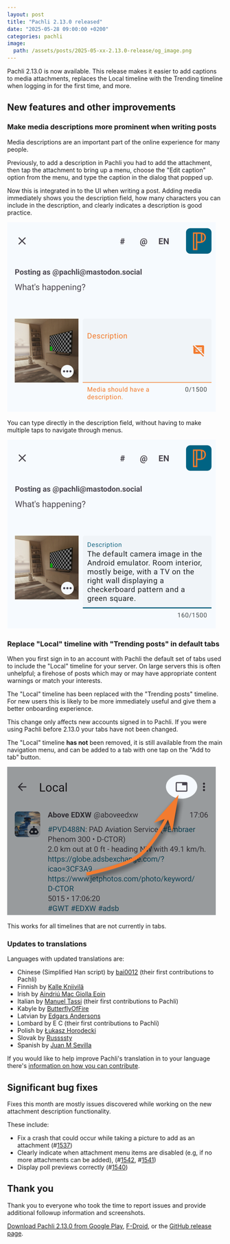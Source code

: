 ```yaml
---
layout: post
title: "Pachli 2.13.0 released"
date: "2025-05-28 09:00:00 +0200"
categories: pachli
image:
  path: /assets/posts/2025-05-xx-2.13.0-release/og_image.png
---
```

Pachli 2.13.0 is now available. This release makes it easier to add captions to media attachments, replaces the Local timeline with the Trending timeline when logging in for the first time, and more.

<!--more-->

## New features and other improvements

### Make media descriptions more prominent when writing posts

Media descriptions are an important part of the online experience for many people.

Previously, to add a description in Pachli you had to add the attachment, then tap the attachment to bring up a menu, choose the "Edit caption" option from the menu, and type the caption in the dialog that popped up.

Now this is integrated in to the UI when writing a post. Adding media immediately shows you the description field, how many characters you can include in the description, and clearly indicates a description is good practice.

<img alt="New media description UI with an empty description" src="/assets/posts/2025-05-xx-2.13.0-release/empty-caption.png" class="shadow">

You can type directly in the description field, without having to make multiple taps to navigate through menus.

<img alt="New media description UI with a filled description" src="/assets/posts/2025-05-xx-2.13.0-release/complete-caption.png" class="shadow">

### Replace "Local" timeline with "Trending posts" in default tabs

When you first sign in to an account with Pachli the default set of tabs used to include the "Local" timeline for your server. On large servers this is often unhelpful; a firehose of posts which may or may have appropriate content warnings or match your interests.

The "Local" timeline has been replaced with the "Trending posts" timeline. For new users this is likely to be more immediately useful and give them a better onboarding experience.

This change only affects new accounts signed in to Pachli. If you were using Pachli before 2.13.0 your tabs have not been changed.

The "Local" timeline **has not** been removed, it is still available from the main navigation menu, and can be added to a tab with one tap on the "Add to tab" button.

<img alt="Highlighting the add-to-tab button in the UI" src="/assets/posts/2025-05-xx-2.13.0-release/local-add-to-tab.png" class="shadow">

This works for all timelines that are not currently in tabs.

### Updates to translations

Languages with updated translations are:

- Chinese (Simplified Han script) by [bai0012](https://github.com/pachli/pachli-android/commits?author=baicongrui@gmail.com) (their first contributions to Pachli)
- Finnish by [Kalle Kniivilä](https://github.com/pachli/pachli-android/commits?author=kalle.kniivila@gmail.com)
- Irish by [Aindriú Mac Giolla Eoin](https://github.com/pachli/pachli-android/commits?author=aindriu80@gmail.com)
- Italian by [Manuel Tassi](https://github.com/pachli/pachli-android/commits?author=mannivuwiki@gmail.com) (their first contributions to Pachli)
- Kabyle by [ButterflyOfFire](https://github.com/pachli/pachli-android/commits?author=boffire@users.noreply.hosted.weblate.org)
- Latvian by [Edgars Andersons](https://github.com/pachli/pachli-android/commits?author=Edgars+Weblate@gaitenis.id.lv)
- Lombard by E C (their first contributions to Pachli)
- Polish by [Łukasz Horodecki](https://github.com/pachli/pachli-android/commits?author=dakilla@gmail.com)
- Slovak by [Russssty](https://github.com/pachli/pachli-android/commits?author=russssty@users.noreply.hosted.weblate.org)
- Spanish by [Juan M Sevilla](https://github.com/pachli/pachli-android/commits?author=jumase@disroot.org)

If you would like to help improve Pachli's translation in to your language there's [information on how you can contribute](https://github.com/pachli/pachli-android/blob/main/docs/contributing/translate.md).

## Significant bug fixes

Fixes this month are mostly issues discovered while working on the new attachment description functionality.

These include:

- Fix a crash that could occur while taking a picture to add as an attachment (#[1537](https://github.com/pachli/pachli-android/pull/1537))
- Clearly indicate when attachment menu items are disabled (e.g, if no more attachments can be added), (#[1542](https://github.com/pachli/pachli-android/pull/1542), #[1541](https://github.com/pachli/pachli-android/pull/1541))
- Display poll previews correctly (#[1540](https://github.com/pachli/pachli-android/pull/1540))

## Thank you

Thank you to everyone who took the time to report issues and provide additional followup information and screenshots.

[Download Pachli 2.13.0 from Google Play](https://play.google.com/store/apps/details?id=app.pachli), [F-Droid](https://f-droid.org/en/packages/app.pachli/), or the [GitHub release page](https://github.com/pachli/pachli-android/releases/tag/v2.13.0).